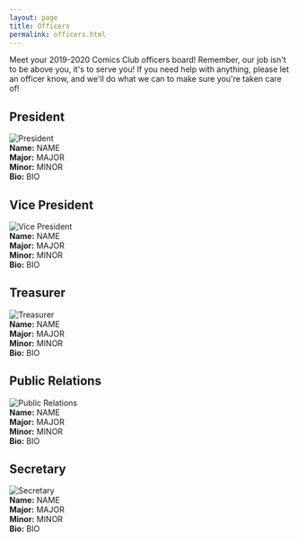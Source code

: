 ```yaml
---
layout: page
title: Officers
permalink: officers.html
---
```


Meet your 2019-2020 Comics Club officers board!  Remember, our job isn't to be above you, it's to serve you!  If you need help with anything, please let an officer know, and we'll do what we can to make sure you're taken care of!

## President
![President](../images/officers/placeholder.png)  
**Name:** NAME  
**Major:** MAJOR  
**Minor:** MINOR  
**Bio:** BIO  

## Vice President
![Vice President](../images/officers/placeholder.png)  
**Name:** NAME  
**Major:** MAJOR  
**Minor:** MINOR  
**Bio:** BIO  

## Treasurer
![Treasurer](../images/officers/placeholder.png)  
**Name:** NAME  
**Major:** MAJOR  
**Minor:** MINOR  
**Bio:** BIO  

## Public Relations
![Public Relations](../images/officers/placeholder.png)  
**Name:** NAME  
**Major:** MAJOR  
**Minor:** MINOR  
**Bio:** BIO  

## Secretary
![Secretary](../images/officers/placeholder.png)  
**Name:** NAME  
**Major:** MAJOR  
**Minor:** MINOR  
**Bio:** BIO  
